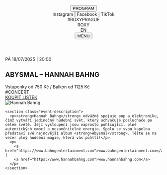 <!DOCTYPE html>
<html lang="cs">
<head>
  <meta charset="UTF-8">
  <meta name="viewport" content="width=device-width, initial-scale=1.0">
  <title>Abysmal – Hannah Bahng</title>
  <link rel="stylesheet" href="styles.css">
  <link href="https://fonts.googleapis.com/css2?family=Inter:wght@300;600;800&display=swap" rel="stylesheet">
</head>
<body>
  <header>
    <div class="header-left">
      <button class="program-btn">PROGRAM</button>
      <div class="socials">Instagram | Facebook | TikTok</div>
      <div class="hashtag">#ROXYPRAGUE</div>
    </div>
    <div class="logo">ROXY</div>
    <div class="header-right">
      <div class="lang">EN</div>
      <button class="menu-btn">MENU</button>
    </div>
  </header>

  <main>
    <section class="event">
      <div class="event-text">
        <div class="event-date">PÁ 18/07/2025 | 20:00</div>
        <h1 class="event-title">ABYSMAL – HANNAH BAHNG</h1>
        <div class="event-pricing">Vstupenky od 750 Kč / Balkón od 1125 Kč</div>
        <div class="event-tag">#CONCERT</div>
        <a class="btn-buy" href="#">KOUPIT LÍSTEK</a>
      </div>
      <div class="event-img">
        <img src="https://via.placeholder.com/400x500" alt="Hannah Bahng">
      </div>
    </section>

    <section class="event-description">
      <p><strong>Hannah Bahng</strong> odvážně spojuje pop a elektroniku, čímž vytváří jedinečný hudební svět, který uchvacuje posluchače po celém světě. Její vystoupení jsou naprosto pohlcující, plné autentických emocí a nezaměnitelné energie. Spolu se svou kapelou představí své nejnovější album <strong>Abysmal</strong>. Těšte se na večer plný hudební magie, která vás pohltí!</p>
      <p>
        <a href="https://www.bahngentertainment.com">www.bahngentertainment.com</a> |
        <a href="https://www.hannahbahng.com">www.hannahbahng.com</a>
      </p>
    </section>
  </main>
</body>
</html>
